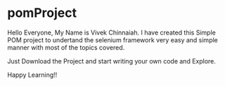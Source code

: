 # pomProject

Hello Everyone, My Name is Vivek Chinnaiah.
I have created this Simple POM project to undertand the selenium framework very easy and simple manner with most of the topics covered.

Just Download the Project and start writing your own code and Explore.

Happy Learning!!
